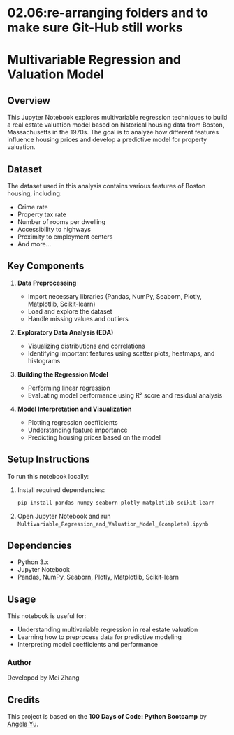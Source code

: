 # 02.06:re-arranging folders and to make sure Git-Hub still works 

# Multivariable Regression and Valuation Model

## Overview
This Jupyter Notebook explores multivariable regression techniques to build a real estate valuation model based on historical housing data from Boston, Massachusetts in the 1970s. The goal is to analyze how different features influence housing prices and develop a predictive model for property valuation.

## Dataset
The dataset used in this analysis contains various features of Boston housing, including:
- Crime rate
- Property tax rate
- Number of rooms per dwelling
- Accessibility to highways
- Proximity to employment centers
- And more...

## Key Components
1. **Data Preprocessing**
   - Import necessary libraries (Pandas, NumPy, Seaborn, Plotly, Matplotlib, Scikit-learn)
   - Load and explore the dataset
   - Handle missing values and outliers
   
2. **Exploratory Data Analysis (EDA)**
   - Visualizing distributions and correlations
   - Identifying important features using scatter plots, heatmaps, and histograms

3. **Building the Regression Model**
   - Performing linear regression
   - Evaluating model performance using R² score and residual analysis

4. **Model Interpretation and Visualization**
   - Plotting regression coefficients
   - Understanding feature importance
   - Predicting housing prices based on the model

## Setup Instructions
To run this notebook locally:

1. Install required dependencies:
   ```sh
   pip install pandas numpy seaborn plotly matplotlib scikit-learn
   ```
2. Open Jupyter Notebook and run `Multivariable_Regression_and_Valuation_Model_(complete).ipynb`

## Dependencies
- Python 3.x
- Jupyter Notebook
- Pandas, NumPy, Seaborn, Plotly, Matplotlib, Scikit-learn

## Usage
This notebook is useful for:
- Understanding multivariable regression in real estate valuation
- Learning how to preprocess data for predictive modeling
- Interpreting model coefficients and performance



### **Author**
Developed by Mei Zhang

## **Credits**
This project is based on the **100 Days of Code: Python Bootcamp** by [Angela Yu](https://www.udemy.com/course/100-days-of-code/).

